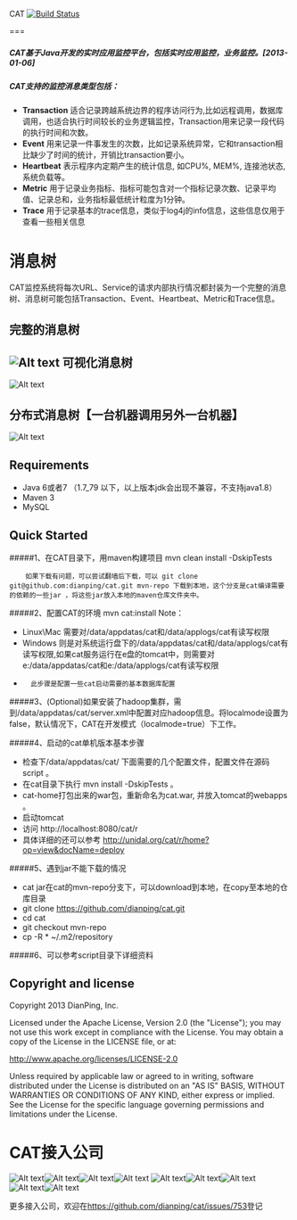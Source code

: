 CAT [![Build Status](https://travis-ci.org/dianping/cat.png?branch=master)](https://travis-ci.org/dianping/cat)

===
##### CAT基于Java开发的实时应用监控平台，包括实时应用监控，业务监控。[2013-01-06] 

##### CAT支持的监控消息类型包括：
+  **Transaction**	  适合记录跨越系统边界的程序访问行为,比如远程调用，数据库调用，也适合执行时间较长的业务逻辑监控，Transaction用来记录一段代码的执行时间和次数。
+  **Event**	   用来记录一件事发生的次数，比如记录系统异常，它和transaction相比缺少了时间的统计，开销比transaction要小。
+  **Heartbeat**	表示程序内定期产生的统计信息, 如CPU%, MEM%, 连接池状态, 系统负载等。
+  **Metric**	  用于记录业务指标、指标可能包含对一个指标记录次数、记录平均值、记录总和，业务指标最低统计粒度为1分钟。
+  **Trace**     用于记录基本的trace信息，类似于log4j的info信息，这些信息仅用于查看一些相关信息

消息树
===
CAT监控系统将每次URL、Service的请求内部执行情况都封装为一个完整的消息树、消息树可能包括Transaction、Event、Heartbeat、Metric和Trace信息。

完整的消息树
---------------------

![Alt text](https://raw.github.com/dianping/cat/master/cat-home/src/main/webapp/images/logviewAll01.png)
可视化消息树
---------------------

![Alt text](https://raw.github.com/dianping/cat/master/cat-home/src/main/webapp/images/logviewAll02.png)

分布式消息树【一台机器调用另外一台机器】
---------------------

![Alt text](https://raw.github.com/dianping/cat/master/cat-home/src/main/webapp/images/logviewAll03.png)


Requirements
---------------------
* Java 6或者7 （1.7_79 以下，以上版本jdk会出现不兼容，不支持java1.8）
* Maven 3
* MySQL

Quick Started
---------------------
#####1、在CAT目录下，用maven构建项目
        mvn clean install -DskipTests
        
        如果下载有问题，可以尝试翻墙后下载，可以 git clone git@github.com:dianping/cat.git mvn-repo 下载到本地，这个分支是cat编译需要的依赖的一些jar ，将这些jar放入本地的maven仓库文件夹中。
        
#####2、配置CAT的环境
		mvn cat:install
Note：
* Linux\Mac  需要对/data/appdatas/cat和/data/applogs/cat有读写权限
* Windows    则是对系统运行盘下的/data/appdatas/cat和/data/applogs/cat有读写权限,如果cat服务运行在e盘的tomcat中，则需要对e:/data/appdatas/cat和e:/data/applogs/cat有读写权限
* 
        此步骤是配置一些cat启动需要的基本数据库配置

#####3、(Optional)如果安装了hadoop集群，需到/data/appdatas/cat/server.xml中配置对应hadoop信息。将localmode设置为false，默认情况下，CAT在开发模式（localmode=true）下工作。

#####4、启动的cat单机版本基本步骤
* 检查下/data/appdatas/cat/ 下面需要的几个配置文件，配置文件在源码script 。
* 在cat目录下执行 mvn install -DskipTests 。
* cat-home打包出来的war包，重新命名为cat.war, 并放入tomcat的webapps 。
* 启动tomcat
* 访问 http://localhost:8080/cat/r
* 具体详细的还可以参考   http://unidal.org/cat/r/home?op=view&docName=deploy   

#####5、遇到jar不能下载的情况
* cat jar在cat的mvn-repo分支下，可以download到本地，在copy至本地的仓库目录
* git clone https://github.com/dianping/cat.git
* cd cat
* git checkout mvn-repo
* cp -R * ~/.m2/repository

#####6、可以参考script目录下详细资料





Copyright and license
---------------------
Copyright 2013 DianPing, Inc.

Licensed under the Apache License, Version 2.0 (the "License"); you may not use this work except in compliance with the License. You may obtain a copy of the License in the LICENSE file, or at:

<http://www.apache.org/licenses/LICENSE-2.0>

Unless required by applicable law or agreed to in writing, software distributed under the License is distributed on an "AS IS" BASIS, WITHOUT WARRANTIES OR CONDITIONS OF ANY KIND, either express or implied. See the License for the specific language governing permissions and limitations under the License.

CAT接入公司
===
![Alt text](https://raw.github.com/dianping/cat/master/cat-home/src/main/webapp/images/logo/dianping.png)![Alt text](https://raw.github.com/dianping/cat/master/cat-home/src/main/webapp/images/logo/ctrip.png)![Alt text](https://raw.github.com/dianping/cat/master/cat-home/src/main/webapp/images/logo/lufax.png)![Alt text](https://raw.github.com/dianping/cat/master/cat-home/src/main/webapp/images/logo/ly.png)
![Alt text](https://raw.github.com/dianping/cat/master/cat-home/src/main/webapp/images/logo/liepin.png)![Alt text](https://raw.github.com/dianping/cat/master/cat-home/src/main/webapp/images/logo/qipeipu.jpg)![Alt text](https://raw.github.com/dianping/cat/master/cat-home/src/main/webapp/images/logo/shangping.jpg)![Alt text](https://raw.github.com/dianping/cat/master/cat-home/src/main/webapp/images/logo/zhenlv.png)![Alt text](https://raw.github.com/dianping/cat/master/cat-home/src/main/webapp/images/logo/oppo.png)


更多接入公司，欢迎在<https://github.com/dianping/cat/issues/753>登记
